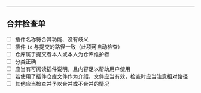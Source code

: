 <!-- 撰写您想附加的信息 -->
<!-- Write your own things -->

---
<!-- 供仓库维护者检查使用，勿动 -->
<!-- For repo maintainers, do not modify -->
## 合并检查单

- [ ] 插件名称符合其功能、没有歧义
- [ ] 插件 `id` 与提交的路径一致（此项可自动检查）
- [ ] 仓库属于提交者本人或本人为仓库维护者
- [ ] 分类正确
- [ ] 应当有可阅读插件说明，且内容足以帮助用户使用
- [ ] 若使用了插件仓库文件作为介绍，文件应当有效，检查时应当注意相对路径
- [ ] 其他应当检查并予以合并或不合并的情况
